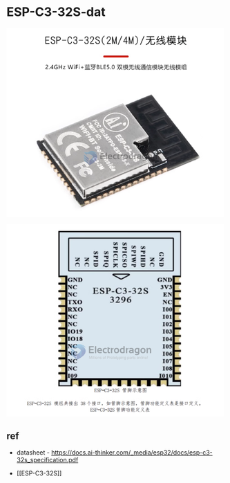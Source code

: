 
# ESP-C3-32S-dat

![](2023-11-20-18-30-31.png)

![](2023-11-20-18-30-46.png)

## ref 

- datasheet - https://docs.ai-thinker.com/_media/esp32/docs/esp-c3-32s_specification.pdf

- [[ESP-C3-32S]]